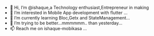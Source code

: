 - 👋 Hi, I’m @ishaque,a Technology enthusiast,Entrepreneur in making
- 👀 I’m interested in Mobile App development with flutter ...
- 🌱 I’m currently learning Bloc,Getx and StateManagement...
- 💞️ I’m trying to be better...mmmmmm.. than yesterday...
- 📫 Reach me on ishaque-mobikasa ...

<!---
ishaque-mobikasa/ishaque-mobikasa is a ✨ special ✨ repository because its `README.md` (this file) appears on your GitHub profile.
You can click the Preview link to take a look at your changes.
--->
